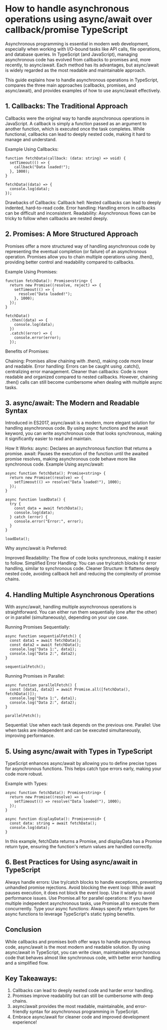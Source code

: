 # How to handle asynchronous operations using async/await over callback/promise TypeScript

Asynchronous programming is essential in modern web development, especially when working with I/O-bound tasks like API calls, file operations, and database queries. In TypeScript (and JavaScript), managing asynchronous code has evolved from callbacks to promises and, more recently, to async/await. Each method has its advantages, but async/await is widely regarded as the most readable and maintainable approach.

This guide explains how to handle asynchronous operations in TypeScript, compares the three main approaches (callbacks, promises, and async/await), and provides examples of how to use async/await effectively.

## 1. Callbacks: The Traditional Approach
Callbacks were the original way to handle asynchronous operations in JavaScript. A callback is simply a function passed as an argument to another function, which is executed once the task completes. While functional, callbacks can lead to deeply nested code, making it hard to manage and understand.

Example Using Callbacks:

```
function fetchData(callback: (data: string) => void) {
  setTimeout(() => {
    callback("Data loaded!");
  }, 1000);
}

fetchData((data) => {
  console.log(data);
});
```
Drawbacks of Callbacks:
Callback hell: Nested callbacks can lead to deeply indented, hard-to-read code.
Error handling: Handling errors in callbacks can be difficult and inconsistent.
Readability: Asynchronous flows can be tricky to follow when callbacks are nested deeply.

## 2. Promises: A More Structured Approach
Promises offer a more structured way of handling asynchronous code by representing the eventual completion (or failure) of an asynchronous operation. Promises allow you to chain multiple operations using .then(), providing better control and readability compared to callbacks.

Example Using Promises:
```
function fetchData(): Promise<string> {
  return new Promise((resolve, reject) => {
    setTimeout(() => {
      resolve("Data loaded!");
    }, 1000);
  });
}

fetchData()
  .then((data) => {
    console.log(data);
  })
  .catch((error) => {
    console.error(error);
  });
```
Benefits of Promises:

Chaining: Promises allow chaining with .then(), making code more linear and readable.
Error handling: Errors can be caught using .catch(), centralizing error management.
Cleaner than callbacks: Code is more readable and organized compared to nested callbacks.
However, chaining .then() calls can still become cumbersome when dealing with multiple async tasks.

## 3. async/await: The Modern and Readable Syntax
Introduced in ES2017, async/await is a modern, more elegant solution for handling asynchronous code. By using async functions and the await keyword, you can write asynchronous code that looks synchronous, making it significantly easier to read and maintain.

How It Works:
async: Declares an asynchronous function that returns a promise.
await: Pauses the execution of the function until the awaited promise resolves, making asynchronous code behave more like synchronous code.
Example Using async/await:
```
async function fetchData(): Promise<string> {
  return new Promise((resolve) => {
    setTimeout(() => resolve("Data loaded!"), 1000);
  });
}

async function loadData() {
  try {
    const data = await fetchData();
    console.log(data);
  } catch (error) {
    console.error("Error:", error);
  }
}

loadData();

```
Why async/await is Preferred:

Improved Readability: The flow of code looks synchronous, making it easier to follow.
Simplified Error Handling: You can use try/catch blocks for error handling, similar to synchronous code.
Cleaner Structure: It flattens deeply nested code, avoiding callback hell and reducing the complexity of promise chains.

## 4. Handling Multiple Asynchronous Operations
With async/await, handling multiple asynchronous operations is straightforward. You can either run them sequentially (one after the other) or in parallel (simultaneously), depending on your use case.

Running Promises Sequentially:
```
async function sequentialFetch() {
  const data1 = await fetchData();
  const data2 = await fetchData();
  console.log("Data 1:", data1);
  console.log("Data 2:", data2);
}

sequentialFetch();
```
Running Promises in Parallel:

```
async function parallelFetch() {
  const [data1, data2] = await Promise.all([fetchData(), fetchData()]);
  console.log("Data 1:", data1);
  console.log("Data 2:", data2);
}

parallelFetch();
```
Sequential: Use when each task depends on the previous one.
Parallel: Use when tasks are independent and can be executed simultaneously, improving performance.

## 5. Using async/await with Types in TypeScript
TypeScript enhances async/await by allowing you to define precise types for asynchronous functions. This helps catch type errors early, making your code more robust.

Example with Types:
```
async function fetchData(): Promise<string> {
  return new Promise((resolve) => {
    setTimeout(() => resolve("Data loaded!"), 1000);
  });
}

async function displayData(): Promise<void> {
  const data: string = await fetchData();
  console.log(data);
}
```
In this example, fetchData returns a Promise<string>, and displayData has a Promise<void> return type, ensuring the function's return values are handled correctly.

## 6. Best Practices for Using async/await in TypeScript
Always handle errors: Use try/catch blocks to handle exceptions, preventing unhandled promise rejections.
Avoid blocking the event loop: While await pauses execution, it does not block the event loop. Use it wisely to avoid performance issues.
Use Promise.all for parallel operations: If you have multiple independent asynchronous tasks, use Promise.all to execute them concurrently.
Type your async functions: Always specify return types for async functions to leverage TypeScript's static typing benefits.

## Conclusion

While callbacks and promises both offer ways to handle asynchronous code, async/await is the most modern and readable solution. By using async/await in TypeScript, you can write clean, maintainable asynchronous code that behaves almost like synchronous code, with better error handling and a simplified flow.

## Key Takeaways:

1. Callbacks can lead to deeply nested code and harder error handling.
2. Promises improve readability but can still be cumbersome with deep chains.
3. async/await provides the most readable, maintainable, and error-friendly syntax for asynchronous programming in TypeScript.
4. Embrace async/await for cleaner code and improved development experience!

